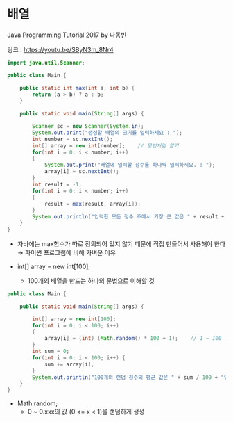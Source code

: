 # 배열

Java Programming Tutorial 2017 by 나동빈

링크 : https://youtu.be/SByN3m_8Nr4



```java
import java.util.Scanner;

public class Main {

	public static int max(int a, int b) {
		return (a > b) ? a : b;
	}
	
	public static void main(String[] args) {

		Scanner sc = new Scanner(System.in);
		System.out.print("생성할 배열의 크기를 입력하세요 : ");
		int number = sc.nextInt();
		int[] array = new int[number];    // 문법처럼 암기
		for(int i = 0; i < number; i++)
		{
			System.out.print("배열에 입력할 정수를 하나씩 입력하세요. : ");
			array[i] = sc.nextInt();
		}
		int result = -1;
		for(int i = 0; i < number; i++)
		{
			result = max(result, array[i]);
		}
		System.out.println("입력한 모든 정수 주에서 가장 큰 값은 " + result + "입니다.");
	}
}
```



* 자바에는 max함수가 따로 정의되어 있지 않기 때문에 직접 만들어서 사용해야 한다 → 파이썬 프로그램에 비해 가벼운 이유

* int[] array = new int[100];
  * 100개의 배열을 만드는 하나의 문법으로 이해할 것





```java
public class Main {

	public static void main(String[] args) {

		int[] array = new int[100];
		for(int i = 0; i < 100; i++)
		{
			array[i] = (int) (Math.random() * 100 + 1);    // 1 ~ 100 사이의 랜덤한 수
		}
		int sum = 0;
		for(int i = 0; i < 100; i++) {
			sum += array[i];
		}
		System.out.println("100개의 랜덤 정수의 평균 값은 " + sum / 100 + "입니다.");
	}
}

```



* Math.random;
  * 0 ~ 0.xxx의 값 (0 <= x < 1)을 랜덤하게 생성



